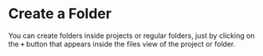 # Create a Folder

You can create folders inside projects or regular folders, just by clicking on the **`+`** button that appears inside the files view of the project or folder.
